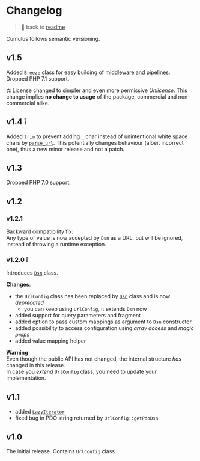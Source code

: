 
# Changelog

> 📖 back to [readme](readme.md)

Cumulus follows semantic versioning.


## v1.5

Added [`Breeze`](src/Breeze.php) class for easy building of [middleware and pipelines](doc/breeze.md).\
Dropped PHP 7.1 support.

⚖ License changed to simpler and even more permissive [_Unlicense_](license.md).
This change implies **no change to usage** of the package, commercial and non-commercial alike.


## v1.4 ❕

Added `trim` to prevent adding `_` char instead of unintentional white space chars by [`parse_url`](https://www.php.net/manual/en/function.parse-url.php).
This potentially changes behaviour (albeit incorrect one), thus a new minor release and not a patch.


## v1.3

Dropped PHP 7.0 support.


## v1.2

### v1.2.1

Backward compatibility fix:\
Any type of value is now accepted by `Dsn` as a URL, but will be ignored, instead of throwing a runtime exception.

### v1.2.0 ❕

Introduces [`Dsn`](src/Dsn.php) class.

**Changes**:
- the `UrlConfig` class has been replaced by [`Dsn`](src/Dsn.php) class and is now _deprecated_
    - you can keep using `UrlConfig`, it extends `Dsn` now
- added support for query parameters and fragment
- added option to pass custom mappings as argument to `Dsn` constructor
- added possibility to access configuration using _array access_ and _magic props_
- added value mapping helper

**Warning**\
Even though the public API has not changed, the internal structure _has_ changed in this release.\
In case you _extend_ `UrlConfig` class, you need to update your implementation.


## v1.1

- added [`LazyIterator`](src/LazyIterator.php)
- fixed bug in PDO string returned by `UrlConfig::getPdoDsn`


## v1.0

The initial release. Contains `UrlConfig` class.
